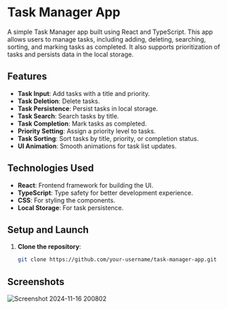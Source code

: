 # Task Manager App

A simple Task Manager app built using React and TypeScript. This app allows users to manage tasks, including adding, deleting, searching, sorting, and marking tasks as completed. It also supports prioritization of tasks and persists data in the local storage.

## Features

- **Task Input**: Add tasks with a title and priority.
- **Task Deletion**: Delete tasks.
- **Task Persistence**: Persist tasks in local storage.
- **Task Search**: Search tasks by title.
- **Task Completion**: Mark tasks as completed.
- **Priority Setting**: Assign a priority level to tasks.
- **Task Sorting**: Sort tasks by title, priority, or completion status.
- **UI Animation**: Smooth animations for task list updates.

## Technologies Used

- **React**: Frontend framework for building the UI.
- **TypeScript**: Type safety for better development experience.
- **CSS**: For styling the components.
- **Local Storage**: For task persistence.

## Setup and Launch

1. **Clone the repository**:
   ```bash
   git clone https://github.com/your-username/task-manager-app.git

## Screenshots

![Screenshot 2024-11-16 200802](https://github.com/user-attachments/assets/28818573-7636-4dc0-baf8-8c67daff94c8)
